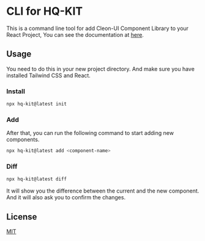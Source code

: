 # CLI for HQ-KIT

This is a command line tool for add Cleon-UI Component Library to your React Project, You can see the documentation at [here](https://hq-ui.vercel.app/docs/getting-started/installation).

## Usage

You need to do this in your new project directory. And make sure you have installed Tailwind CSS and React.

### Install

```bash
npx hq-kit@latest init
```

### Add

After that, you can run the following command to start adding new components.

```bash
npx hq-kit@latest add <component-name>
```

### Diff

```bash
npx hq-kit@latest diff
```

It will show you the difference between the current and the new component. And it will also ask you to confirm the changes.

## License

[MIT](https://github.com/hq-kit/ui/blob/main/LICENSE)
